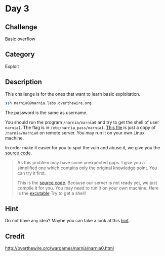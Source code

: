 # Day 3

## Challenge 
Basic overflow

## Category
Exploit

## Description
This challenge is for the ones that want to learn basic exploitation.

```bash
ssh narnia0@narnia.labs.overthewire.org
```
The password is the same as username.

You should run the program `/narnia/narnia0` and try to get the shell of user `narnia1`.
The flag is in `/etc/narnia_pass/narnia1`.
[This file](./narnia) is just a copy of `/narnia/narnia0` on remote server.
You may run it on your own Linux machine.

In order make it easier for you to spot the vuln and abuse it, we give you the [source code](./narnia0.c).

> As this problem may have some unexpected gaps.
> I give you a simplified one which contains only the original knowledge point.
> You can try it first.
>
> This is the [source code](./simplified.c).
> Because our server is not ready yet, we just compile it for you.
> You may need to run it on your own machine.
> Here is the [excutable](./simplified) Try to get a shell!

## Hint
Do not have any idea?
Maybe you can take a look at this [hint](./HINT.md).

## Credit
<http://overthewire.org/wargames/narnia/narnia0.html>
